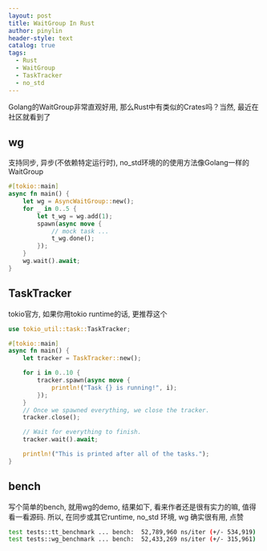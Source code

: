 ```yaml
---
layout: post
title: WaitGroup In Rust
author: pinylin
header-style: text
catalog: true
tags:
  - Rust
  - WaitGroup
  - TaskTracker
  - no_std
---
```

Golang的WaitGroup非常直观好用, 那么Rust中有类似的Crates吗？当然, 最近在社区就看到了

## wg

支持同步, 异步(不依赖特定运行时), no_std环境的的使用方法像Golang一样的WaitGroup
```Rust
#[tokio::main]
async fn main() {
    let wg = AsyncWaitGroup::new();
    for _ in 0..5 {
        let t_wg = wg.add(1);
        spawn(async move {
            // mock task ...
            t_wg.done();
        });
    }
    wg.wait().await;
}
```

## TaskTracker

tokio官方, 如果你用tokio runtime的话, 更推荐这个
```Rust
use tokio_util::task::TaskTracker;

#[tokio::main]
async fn main() {
    let tracker = TaskTracker::new();

    for i in 0..10 {
        tracker.spawn(async move {
            println!("Task {} is running!", i);
        });
    }
    // Once we spawned everything, we close the tracker.
    tracker.close();

    // Wait for everything to finish.
    tracker.wait().await;

    println!("This is printed after all of the tasks.");
}
```

## bench
写个简单的bench, 就用wg的demo, 结果如下, 看来作者还是很有实力的嘛, 值得看一看源码. 
所以, 在同步或其它runtime, no_std 环境, wg 确实很有用, 点赞

```sh
test tests::tt_benchmark ... bench:  52,789,960 ns/iter (+/- 534,919)
test tests::wg_benchmark ... bench:  52,433,269 ns/iter (+/- 315,961)
```


